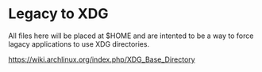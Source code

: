 # Legacy to XDG

All files here will be placed at $HOME and are intented to be a way to force lagacy applications to use XDG directories.

https://wiki.archlinux.org/index.php/XDG_Base_Directory
